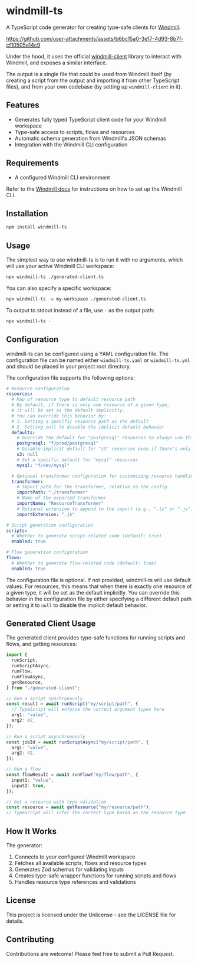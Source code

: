 # windmill-ts

A TypeScript code generator for creating type-safe clients for
[Windmill](https://www.windmill.dev/).

https://github.com/user-attachments/assets/b6bc15a0-3e17-4d93-8b7f-cf10505e14c9

Under the hood, it uses the official
[windmill-client](http://npm.im/windmill-client) library to interact with
Windmill, and exposes a similar interface.

The output is a single file that could be used from Windmill itself (by creating
a script from the output and importing it from other TypeScript files), and from
your own codebase (by setting up `windmill-client` in it).

## Features

- Generates fully typed TypeScript client code for your Windmill workspace
- Type-safe access to scripts, flows and resources
- Automatic schema generation from Windmill's JSON schemas
- Integration with the Windmill CLI configuration

## Requirements

- A configured Windmill CLI environment

Refer to the
[Windmill docs](https://www.windmill.dev/docs/advanced/cli/installation) for
instructions on how to set up the Windmill CLI.

## Installation

```bash
npm install windmill-ts
```

## Usage

The simplest way to use windmill-ts is to run it with no arguments, which will
use your active Windmill CLI workspace:

```bash
npx windmill-ts ./generated-client.ts
```

You can also specify a specific workspace:

```bash
npx windmill-ts -w my-workspace ./generated-client.ts
```

To output to stdout instead of a file, use `-` as the output path:

```bash
npx windmill-ts -
```

## Configuration

windmill-ts can be configured using a YAML configuration file. The configuration
file can be named either `windmill-ts.yaml` or `windmill-ts.yml` and should be
placed in your project root directory.

The configuration file supports the following options:

```yaml
# Resource configuration
resources:
  # Map of resource type to default resource path
  # By default, if there is only one resource of a given type,
  # it will be set as the default implicitly.
  # You can override this behavior by:
  # 1. Setting a specific resource path as the default
  # 2. Setting null to disable the implicit default behavior
  defaults:
    # Override the default for "postgresql" resources to always use this path
    postgresql: "f/prod/postgresql"
    # Disable implicit default for "s3" resources even if there's only one
    s3: null
    # Set a specific default for "mysql" resources
    mysql: "f/dev/mysql"

  # Optional transformer configuration for customizing resource handling
  transformer:
    # Import path for the transformer, relative to the config
    importPath: "./transformer"
    # Name of the exported transformer
    importName: "ResourceTransformer"
    # Optional extension to append to the import (e.g., ".ts" or ".js")
    importExtension: ".js"

# Script generation configuration
scripts:
  # Whether to generate script-related code (default: true)
  enabled: true

# Flow generation configuration
flows:
  # Whether to generate flow-related code (default: true)
  enabled: true
```

The configuration file is optional. If not provided, windmill-ts will use
default values. For resources, this means that when there is exactly one
resource of a given type, it will be set as the default implicitly. You can
override this behavior in the configuration file by either specifying a
different default path or setting it to `null` to disable the implicit default
behavior.

## Generated Client Usage

The generated client provides type-safe functions for running scripts and flows,
and getting resources:

```typescript
import {
  runScript,
  runScriptAsync,
  runFlow,
  runFlowAsync,
  getResource,
} from "./generated-client";

// Run a script synchronously
const result = await runScript("my/script/path", {
  // TypeScript will enforce the correct argument types here
  arg1: "value",
  arg2: 42,
});

// Run a script asynchronously
const jobId = await runScriptAsync("my/script/path", {
  arg1: "value",
  arg2: 42,
});

// Run a flow
const flowResult = await runFlow("my/flow/path", {
  input1: "value",
  input2: true,
});

// Get a resource with type validation
const resource = await getResource("my/resource/path");
// TypeScript will infer the correct type based on the resource type
```

## How It Works

The generator:

1. Connects to your configured Windmill workspace
2. Fetches all available scripts, flows and resource types
3. Generates Zod schemas for validating inputs
4. Creates type-safe wrapper functions for running scripts and flows
5. Handles resource type references and validations

## License

This project is licensed under the Unlicense - see the LICENSE file for details.

## Contributing

Contributions are welcome! Please feel free to submit a Pull Request.
